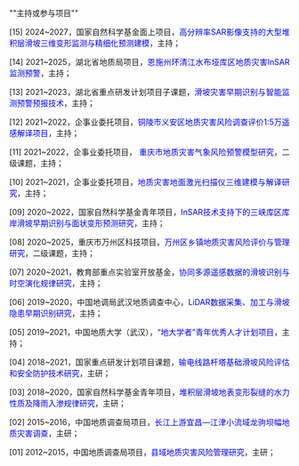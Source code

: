 ""主持或参与项目""

<p style="text-align:justify;">[15] 2024~2027，国家自然科学基金面上项目，<span style="color:blue; ">高分辨率SAR影像支持的大型堆积层滑坡三维变形监测与精细化预测建模</span>，主持；</p>
<p style="text-align:justify;">[14] 2021~2025，湖北省地质局项目，<span style="color:blue;">恩施州环清江水布垭库区地质灾害InSAR监测预警</span>，主持；</p>
<p style="text-align:justify;">[13] 2021~2023，湖北省重点研发计划项目子课题，<span style="color:blue;">滑坡灾害早期识别与智能监测预警预报技术</span>，主持；</p>
<p style="text-align:justify;">[12] 2021~2022，企事业委托项目，<span style="color:blue;">铜陵市义安区地质灾害风险调查评价1:5万遥感解译项目</span>，主持；</p>
<p style="text-align:justify;">[11] 2021~2022，企事业委托项目，<span style="color:blue;">	重庆市地质灾害气象风险预警模型研究</span>，二级课题，主持；</p>
<p style="text-align:justify;">[10] 2021~2021，企事业委托项目，<span style="color:blue;">地质灾害地面激光扫描仪三维建模与解译研究</span>，主持；</p>
<p style="text-align:justify;">[09] 2020~2022，国家自然科学基金青年项目，<span style="color:blue;">InSAR技术支持下的三峡库区库岸滑坡早期识别与面状变形预测研究</span>，主持；</p>
<p style="text-align:justify;">[08] 2020~2025，重庆市万州区科技项目，<span style="color:blue;">万州区乡镇地质灾害风险评价与管理研究</span>，二级课题，主持；</p>
<p style="text-align:justify;">[07] 2020~2021，教育部重点实验室开放基金，<span style="color:blue;">协同多源遥感数据的滑坡识别与时空演化规律研究</span>，主持；</p>
<p style="text-align:justify;">[06] 2019~2020，中国地调局武汉地质调查中心，<span style="color:blue;">LiDAR数据采集、加工与滑坡隐患早期识别研究</span>，主持；</p>
<p style="text-align:justify;">[05] 2019~2021，中国地质大学（武汉），<span style="color:blue;">“地大学者”青年优秀人才计划项目</span>，主持；</p>
<p style="text-align:justify;">[04] 2018~2021，国家重点研发计划项目课题，<span style="color:blue;">输电线路杆塔基础滑坡风险评估和安全防护技术研究</span>，主研；</p>
<p style="text-align:justify;">[03] 2018~2020，国家自然科学基金青年项目，<span style="color:blue;">堆积层滑坡地表变形裂缝的水力性质及降雨入渗规律研究</span>，主研；</p>
<p style="text-align:justify;">[02] 2015~2016，中国地质调查局项目，<span style="color:blue;">长江上游宜昌—江津小流域龙驹坝幅地质灾害调查</span>，主研；</p>
<p style="text-align:justify;">[01] 2012~2015，中国地质调查局项目，<span style="color:blue;">县域地质灾害风险管理研究</span>，主研；</p>
